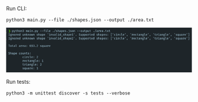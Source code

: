 Run CLI:
```
python3 main.py --file ./shapes.json --output ./area.txt
```
![Demo Image](demo.png)

Run tests:
```
python3 -m unittest discover -s tests --verbose
```
